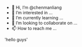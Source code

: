 - 👋 Hi, I’m @chenmanliang
- 👀 I’m interested in ...
- 🌱 I’m currently learning ...
- 💞️ I’m looking to collaborate on ...
- 📫 How to reach me ...

<!---
chenmanliang/chenmanliang is a ✨ special ✨ repository because its `README.md` (this file) appears on your GitHub profile.
You can click the Preview link to take a look at your changes.
--->
'hello guys'
